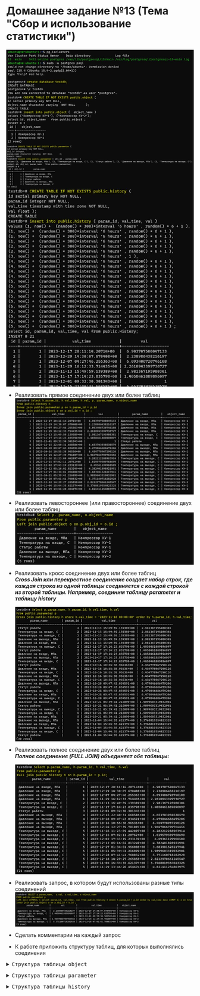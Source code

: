 # Домашнее задание №13 (Тема "Сбор и использование статистики")

<img src="pic/0.JPG" align="center" />
<img src="pic/0_1.JPG" align="center" />
<img src="pic/0_2.JPG" align="center" />
<img src="pic/0_3.JPG" align="center" />

* Реализовать прямое соединение двух или более таблиц
  <img src="pic/1.JPG" align="center" />
* Реализовать левостороннее (или правостороннее) соединение двух или более таблиц
  <img src="pic/2.JPG" align="center" />
* Реализовать кросс соединение двух или более таблиц
  <br>__*Cross Join или перекрестное соединение создает набор строк, где каждая строка из одной таблицы соединяется с каждой строкой из второй таблицы. Например, соединим таблицу parameter и таблицу history*__
  
  <img src="pic/3.JPG" align="center" />
  
* Реализовать полное соединение двух или более таблиц
  <br>__*Полное соединение (FULL JOIN) объединяет обе таблицы:*__
  
  <img src="pic/4.JPG" align="center" />
  
* Реализовать запрос, в котором будут использованы разные типы соединений
  <img src="pic/5.JPG" align="center" />
* Сделать комментарии на каждый запрос
* К работе приложить структуру таблиц, для которых выполнялись соединения

<pre><details><summary>Структура таблицы object</summary>
    CREATE TABLE IF NOT EXISTS public.object (
    id serial primary key NOT NULL,
    object_name character varying  NOT NULL      );</details></pre>  
<pre><details><summary>Структура таблицы parameter</summary>
    CREATE TABLE IF NOT EXISTS public.parameter (
    id serial primary key NOT NULL,
    obj_id integer,
    param_name character varying  NOT NULL      );</details></pre>  
<pre><details><summary>Структура таблицы history</summary>
    CREATE TABLE IF NOT EXISTS public.history (
    id serial primary key NOT NULL,
    param_id integer NOT NULL,
    val_time timestamp with time zone NOT NULL,
    val float );</details></pre>

  


